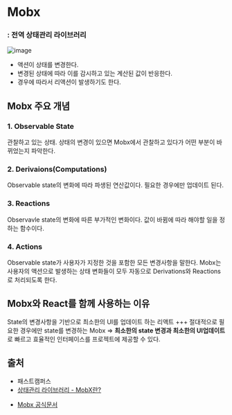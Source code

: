 # Mobx

### : 전역 상태관리 라이브러리

![image](https://user-images.githubusercontent.com/56298540/201336469-6e7ac56d-f039-4409-94a9-a74e864138e6.png)

- 액션이 상태를 변경한다.
- 변경된 상태에 따라 이를 감시하고 있는 계산된 값이 반응한다.
- 경우에 따라서 리액션이 발생하기도 한다.

## Mobx 주요 개념

### 1. Observable State

관찰하고 있는 상태. 상태의 변경이 있으면 Mobx에서 관찰하고 있다가 어떤 부분이 바뀌었는지 파악한다.

### 2. Derivaions(Computations)

Observable state의 변화에 따라 파생된 연산값이다. 필요한 경우에만 업데이트 된다.

### 3. Reactions

Observavle state의 변화에 따른 부가적인 변화이다. 값이 바뀜에 따라 해야할 일을 정하는 함수이다.

### 4. Actions

Observable state가 사용자가 지정한 것을 포함한 모든 변경사항을 말한다.
Mobx는 사용자의 액션으로 발생하는 상태 변화들이 모두 자동으로 Derivations와 Reactions로 처리되도록 한다.

## Mobx와 React를 함께 사용하는 이유

State의 변경사항을 기반으로 최소한의 UI를 업데이트 하는 리액트
+++
절대적으로 필요한 경우에만 state를 변경하는 Mobx
=> **최소한의 state 변경과 최소한의 UI업데이트**로 빠르고 효율적인 인터페이스를 프로젝트에 제공할 수 있다.

## 출처

- 패스트캠퍼스
- [상태관리 라이브러리 - MobX란?](https://is-this-it.tistory.com/79)

* [Mobx 공식문서](https://ko.mobx.js.org/README.html)
